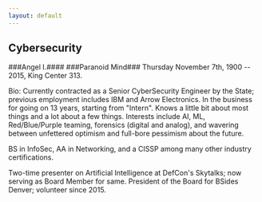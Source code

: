 ```yaml
---
layout: default
---
```

## Cybersecurity
###Angel I.####
###Paranoid Mind###
Thursday November 7th, 1900 -- 2015, King Center 313.

Bio: Currently contracted as a Senior CyberSecurity Engineer by the State; previous employment includes IBM and Arrow Electronics. In the business for going on 13 years, starting from "Intern". Knows a little bit about most things and a lot about a few things. Interests include AI, ML, Red/Blue/Purple teaming, forensics (digital and analog), and wavering between unfettered optimism and full-bore pessimism about the future.

BS in InfoSec, AA in Networking, and a CISSP among many other industry certifications.

Two-time presenter on Artificial Intelligence at DefCon's Skytalks; now serving as Board Member for same. President of the Board for BSides Denver; volunteer since 2015.
